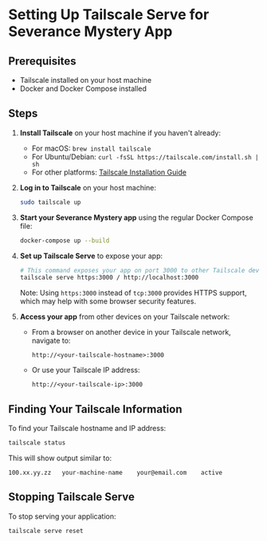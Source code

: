 # Setting Up Tailscale Serve for Severance Mystery App

## Prerequisites
- Tailscale installed on your host machine
- Docker and Docker Compose installed

## Steps

1. **Install Tailscale** on your host machine if you haven't already:
   - For macOS: `brew install tailscale`
   - For Ubuntu/Debian: `curl -fsSL https://tailscale.com/install.sh | sh`
   - For other platforms: [Tailscale Installation Guide](https://tailscale.com/download)

2. **Log in to Tailscale** on your host machine:
   ```bash
   sudo tailscale up
   ```

3. **Start your Severance Mystery app** using the regular Docker Compose file:
   ```bash
   docker-compose up --build
   ```

4. **Set up Tailscale Serve** to expose your app:
   ```bash
   # This command exposes your app on port 3000 to other Tailscale devices
   tailscale serve https:3000 / http://localhost:3000
   ```

   Note: Using `https:3000` instead of `tcp:3000` provides HTTPS support, which may help with some browser security features.

5. **Access your app** from other devices on your Tailscale network:
   - From a browser on another device in your Tailscale network, navigate to:
     ```
     http://<your-tailscale-hostname>:3000
     ```
   - Or use your Tailscale IP address:
     ```
     http://<your-tailscale-ip>:3000
     ```

## Finding Your Tailscale Information

To find your Tailscale hostname and IP address:
```bash
tailscale status
```

This will show output similar to:
```
100.xx.yy.zz   your-machine-name    your@email.com    active
```

## Stopping Tailscale Serve

To stop serving your application:
```bash
tailscale serve reset
```
